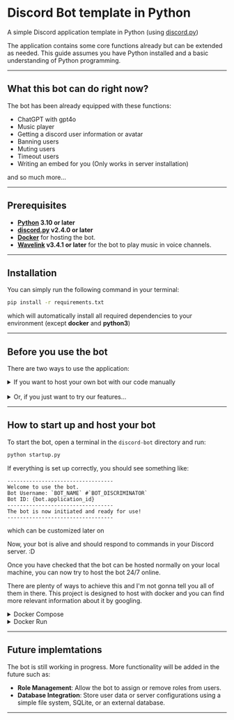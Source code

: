 <!-- PROJECT SHIELDS -->
<!--
*** Markdown "reference style" are in-used to all links for readability.
*** Reference links are enclosed in brackets [ ] instead of parentheses ( ).
*** See the bottom of this document for the declaration of the reference variables
*** for contributors-url, forks-url, etc. This is an optional, concise syntax you may use.
*** https://www.markdownguide.org/basic-syntax/#reference-style-links
-->

# Discord Bot template in Python

A simple Discord application template in Python (using [discord.py][discord.py_GitHub])

The application contains some core functions already but can be extended as needed. This guide assumes you have Python installed and a basic understanding of Python programming.

---

## What this bot can do right now?

The bot has been already equipped with these functions:
- ChatGPT with gpt4o
- Music player
- Getting a discord user information or avatar
- Banning users
- Muting users
- Timeout users
- Writing an embed for you (Only works in server installation)

and so much more...

---

## Prerequisites

- **[Python][Python] 3.10 or later**
-  **[discord.py][discord.py_GitHub] v2.4.0 or later**
-  **[Docker][Docker]** for hosting the bot.
-  **[Wavelink][Wavelink_GitHub] v3.4.1 or later** for the bot to play music in voice channels.

---

## Installation

You can simply run the following command in your terminal:
```bash
pip install -r requirements.txt
```
which will automatically install all required dependencies to your environment (except **docker** and **python3**)

---

## Before you use the bot

There are two ways to use the application:

<details>
<summary>If you want to host your own bot with our code manually</summary>
<br>
1. **Create a Discord Bot**:  
   - Go to the [Discord Developer Portal](https://discord.com/developers/applications).
   - Create a new **application**.
   - Inside your application, go to the **"Bot"** tab and click **"Add Bot"**.
   - Copy the **bot token** (you will need this later).

After that, you can install the bot as an **user-installed application**, or **inviting it to your server**: 
   - In the same Developer Portal, go to the **"OAuth2"** tab, generate an **OAuth2 URL** with the **`bot`** scope, and give your bot necessary permissions (such as `Send Messages` and `Read Messages`).
   - Visit the generated URL and follow the instructions from the website.

2. **Create a .env file and store your bot token**:
   - Create .env file in your root directory and copy the below template:
     
     ```bash
     DISCORD_BOT_TOKEN="YOUR_BOT_TOKEN_HERE"
     ```
     and replace `YOUR_BOT_TOKEN_HERE` with your bot token.

3. Great! Now move on to <a href="#how-to-start-up-and-host-your-bot">How to start up and host your bot</a> for more insturctions.

</details>
<br>
<details>
<summary>Or, if you just want to try our features...</summary>
Head over to [the link](https://discord.com/oauth2/authorize?client_id=1158632119552196628) and **invite the bot to your server**, or install it as an **user-installed application** as you like.
</details>

---

## How to start up and host your bot

To start the bot, open a terminal in the `discord-bot` directory and run:

```bash
python startup.py
```

If everything is set up correctly, you should see something like:

```
----------------------------------
Welcome to use the bot.
Bot Username: `BOT_NAME` #`BOT_DISCRIMINATOR`
Bot ID: {bot.application_id}
----------------------------------
The bot is now initiated and ready for use!
----------------------------------
```

which can be customized later on

Now, your bot is alive and should respond to commands in your Discord server. :D

Once you have checked that the bot can be hosted normally on your local machine, you can now try to host the bot 24/7 online.

There are plenty of ways to achieve this and I'm not gonna tell you all of them in there. This project is designed to host with docker and you can find more relevant information about it by googling.

<details>
<summary>Docker Compose</summary>
[!NOTE]
Make sure that Docker is already installed on your computer or server.

1. Clone this Repository
```
git clone [somthing]
```

2. Navigate to project directory by `cd`
```
cd [somthing]
```

3. Pass your `.env` file to the project directory
[!WARNING]
NEVER push your `.env` file directly to this repo as this will cause data compromisation and triggers Discord security action, and worst case could get your account terminated!

4. Launch the bot with your `.env` file created earlier
```
docker compose up
```

5. If nothing goes wrong, congratulations :tada:! You're now all set up!
</details>

<details>
<summary>Docker Run</summary>
*Not Implemented yet*
</details>

---

## Future implemtations

The bot is still working in progress. More functionality will be added in the future such as:

- **Role Management**: Allow the bot to assign or remove roles from users.
- **Database Integration**: Store user data or server configurations using a simple file system, SQLite, or an external database.

---



<!--Links in use in this markdown for refrences-->

[BotOauth2]: https://discord.com/oauth2/authorize?client_id=1158632119552196628

[discord.py_GitHub]: https://github.com/Rapptz/discord.py

[Discord-DeveloperPortal]: https://discord.com/developers/applications

[Python]: https://www.python.org/downloads/

[Docker]: https://www.docker.com/

[Wavelink_GitHub]: https://github.com/PythonistaGuild/Wavelink
